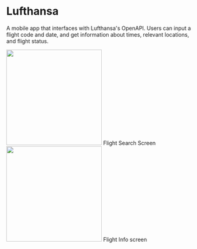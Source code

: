 # Lufthansa
A mobile app that interfaces with Lufthansa's  OpenAPI. Users can input a flight code and date, and get information about times, relevant locations, and flight status.




<span>
<img src="https://i.imgur.com/5GUkk4m.png" width="250">
Flight Search Screen
<img src="https://i.imgur.com/atAX5nb.jpg" width="250">
Flight Info screen
</span>
